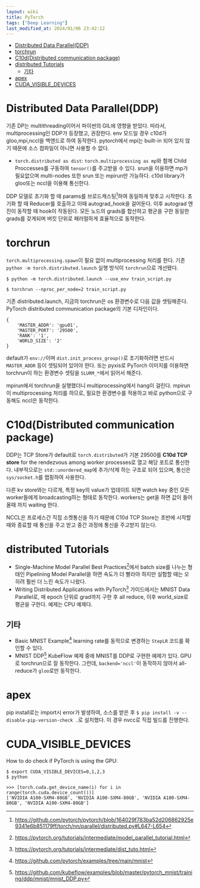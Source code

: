```yaml
---
layout: wiki 
title: PyTorch
tags: ["Deep Learning"]
last_modified_at: 2024/01/06 23:42:12
---
```


<!-- TOC -->

- [Distributed Data Parallel(DDP)](#distributed-data-parallelddp)
- [torchrun](#torchrun)
- [C10d(Distributed communication package)](#c10ddistributed-communication-package)
- [distributed Tutorials](#distributed-tutorials)
  - [기타](#기타)
- [apex](#apex)
- [CUDA\_VISIBLE\_DEVICES](#cuda_visible_devices)

<!-- /TOC -->

# Distributed Data Parallel(DDP)
기존 DP는 multithreading이어서 파이썬의 GIL에 영향을 받았다. 따라서, multiprocessing인 DDP가 등장했고, 권장한다. env 모드일 경우 c10d가 gloo,mpi,nccl을 백엔드로 하여 동작한다. pytorch에서 mpi는 built-in 되어 있지 않기 때문에 소스 컴파일이 아니면 사용할 수 없다.

- `torch.distributed as dist`: `torch.multiprocessing as mp`와 함께 Child Proccesses를 구동하여 `tensor()`를 주고받을 수 있다. srun을 이용하면 mp가 필요없으며 multi-nodes 또한 srun 또는 mpirun만 가능하다. c10d library가 gloo또는 nccl을 이용해 통신한다.

DDP 모델로 초기화 할 때 params를 브로드캐스팅[^fn-broadcasting]하여 동일하게 맞추고 시작한다. 초기화 할 때 Reducer를 호출하고 이때 autograd_hook을 걸어둔다. 이후 autograd 엔진이 동작할 때 hook이 작동된다. 모든 노드의 grads를 합산하고 평균을 구한 동일한 grads를 갖게되며 버킷 단위로 패러럴하게 효율적으로 동작한다.

[^fn-broadcasting]: <https://github.com/pytorch/pytorch/blob/164029f783ba52d206862925e9341e6b851179ff/torch/nn/parallel/distributed.py#L647-L654>

# torchrun
`torch.multiprocessing.spawn`이 필요 없이 multiprocessing 처리를 한다. 기존 `python -m torch.distributed.launch` 실행 방식이 `torchrun`으로 개선됐다.
```console
$ python -m torch.distributed.launch --use_env train_script.py

$ torchrun --nproc_per_node=2 train_script.py
```
기존 distributed.launch, 지금의 torchrun은 os 환경변수로 다음 값을 셋팅해준다. PyTorch distributed communication package의 기본 디자인이다.

```
{
    'MASTER_ADDR': 'gpu01', 
    'MASTER_PORT': '29500', 
    'RANK': '1', 
    'WORLD_SIZE': '2'
}
```

default가 `env://`이며 `dist.init_process_group()`로 초기화하려면 반드시 `MASTER_ADDR` 등이 셋팅되어 있어야 한다. 또는 pyxis로 PyTorch 이미지를 이용하면 torchrun이 하는 환경변수 셋팅을 `SLURM_*`에서 읽어서 해준다. 

mpirun에서 torchrun을 실행했더니 multiprocessing에서 hang이 걸린다. mpirun이 multiprocessing 처리를 하므로, 필요한 환경변수를 적용하고 바로 python으로 구동해도 nccl은 동작한다.

# C10d(Distributed communication package)
DDP는 TCP Store가 default로 `torch.distributed`가 기본 29500를 **C10d TCP store** for the rendezvous among worker processes로 열고 해당 포트로 통신한다. 내부적으로는 `std::unordered_map`에 추가/삭제 하는 구조로 되어 있으며, 통신은 `sys/socket.h`를 랩핑하여 사용한다.

다른 kv store와는 다르게, 특정 key의 value가 업데이트 되면 watch key 중인 모든 worker들에게 broadcasting하는 형태로 동작한다. workers는 get을 하면 값이 들어올때 까지 waiting 한다.

NCCL은 프로세스간 직접 소켓통신을 하기 때문에 C10d TCP Store는 초반에 시작할 때와 종료할 때 통신을 주고 받고 중간 과정에 통신을 주고받지 않는다.

# distributed Tutorials
- Single-Machine Model Parallel Best Practices[^fn-single]에서 batch size를 나누는 형태인 Pipelining Model Parallel을 하면 속도가 더 빨라야 하지만 실험할 때는 오히려 훨씬 더 느린 속도가 나왔다.
- Writing Distributed Applications with PyTorch[^fn-writing] 가이드에서는 MNIST Data Parallel로, 매 epoch 단위로 grad까지 구한 후 all reduce, 이후 world_size로 평균을 구한다. 예제는 CPU 예제다.

[^fn-single]: <https://pytorch.org/tutorials/intermediate/model_parallel_tutorial.html>
[^fn-writing]: <https://pytorch.org/tutorials/intermediate/dist_tuto.html>
[^fn-mnistddp]: <https://github.com/kubeflow/examples/blob/master/pytorch_mnist/training/ddp/mnist/mnist_DDP.py>

## 기타
- Basic MNIST Example[^fn-mnistbasic] learning rate를 동적으로 변경하는 `StepLR` 코드를 확인할 수 있다.
- MNIST DDP[^fn-mnistddp] KubeFlow 예제 중에 MNIST를 DDP로 구현한 예제가 있다. GPU로 torchrun으로 잘 동작한다. 그런데, `backend='nccl'`이 동작하지 않아서 all-reduce가 `gloo`로만 동작한다.

[^fn-mnistbasic]: <https://github.com/pytorch/examples/tree/main/mnist>

# apex
pip install로는 import시 error가 발생하여, 소스를 받은 후 `$ pip install -v --disable-pip-version-check .`로 설치했다. 이 경우 nvcc로 직접 빌드를 진행한다.

# CUDA_VISIBLE_DEVICES
How to do check if PyTorch is using the GPU:
```
$ export CUDA_VISIBLE_DEVICES=0,1,2,3
$ python

>>> [torch.cuda.get_device_name(i) for i in range(torch.cuda.device_count())]
['NVIDIA A100-SXM4-80GB', 'NVIDIA A100-SXM4-80GB', 'NVIDIA A100-SXM4-80GB', 'NVIDIA A100-SXM4-80GB']
```